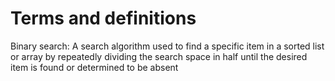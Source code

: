 # Terms and definitions

Binary search: A search algorithm used to find a specific item in a sorted list or array by repeatedly dividing the search space in half until the desired item is found or determined to be absent

